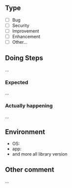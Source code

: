 ## Type
- [ ] Bug
- [ ] Security
- [ ] Improvement
- [ ] Enhancement
- [ ] Other...

## Doing Steps
...

### Expected
...

### Actually happening
...

## Environment
- OS: <VERSION>
- app: <VERSION>
- and more all library version

## Other comment
...
